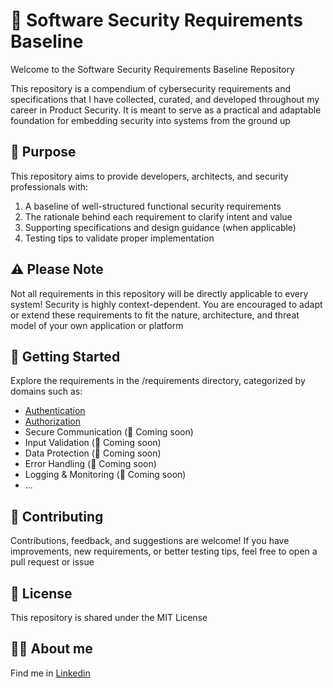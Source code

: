# 🔐 Software Security Requirements Baseline

Welcome to the Software Security Requirements Baseline Repository

This repository is a compendium of cybersecurity requirements and specifications that I have collected, curated, and developed throughout my career in Product Security. It is meant to serve as a practical and adaptable foundation for embedding security into systems from the ground up


## 📘 Purpose

This repository aims to provide developers, architects, and security professionals with:

1. A baseline of well-structured functional security requirements
2. The rationale behind each requirement to clarify intent and value
3. Supporting specifications and design guidance (when applicable)
4. Testing tips to validate proper implementation


## ⚠️ Please Note

Not all requirements in this repository will be directly applicable to every system! Security is highly context-dependent. You are encouraged to adapt or extend these requirements to fit the nature, architecture, and threat model of your own application or platform


## 📌 Getting Started

Explore the requirements in the /requirements directory, categorized by domains such as:

- [Authentication](FunctionalRequirements/Authentication/Readme.md)
- [Authorization](FunctionalRequirements/Authorization/Readme.md)
- Secure Communication (🚧 Coming soon)
- Input Validation (🚧 Coming soon)
- Data Protection (🚧 Coming soon)
- Error Handling (🚧 Coming soon)
- Logging & Monitoring (🚧 Coming soon)
- ...


## 🤝 Contributing

Contributions, feedback, and suggestions are welcome! If you have improvements, new requirements, or better testing tips, feel free to open a pull request or issue


## 📜 License

This repository is shared under the MIT License


## 👨‍🎓 About me

Find me in [Linkedin](https://www.linkedin.com/in/drcarles/) 

